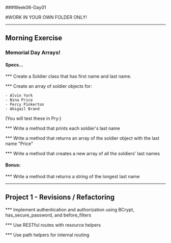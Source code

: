 ###Week06-Day01

#WORK IN YOUR OWN FOLDER ONLY!

---

## Morning Exercise

### Memorial Day Arrays!


#### Specs...

*** Create a Soldier class that has first name and last name.

*** Create an array of soldier objects for:  

	- Alvin York
	- Nina Price
	- Percy Pinkerton
	- Abigail Brand

(You will test these in Pry:)

*** Write a method that prints each soldier's last name

*** Write a method that returns an array of the soldier object with the last name "Price"

*** Write a method that creates a new array of all the soldiers' last names


#### Bonus:

*** Write a method that returns a string of the longest last name


---


## Project 1 - Revisions / Refactoring

*** Implement authentication and authorization using BCrypt, has_secure_password, and before_filters

*** Use RESTful routes with resource helpers

*** Use path helpers for internal routing

